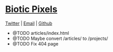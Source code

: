 # [Biotic Pixels](http://bioticpixels.com "bioticpixels.com") #

[Twitter](http://twitter.com/bioticpixels "twitter.com/bioticpixels") | [Email](mailto:bioticpixel@gmail.com "bioticpixel@gmail.com") | [Github](http://github.com/BioticPixels "github.com/BioticPixels")

- @TODO articles/index.html
- @TODO Maybe convert /articles/ to /projects/
- @TODO Fix 404 page
